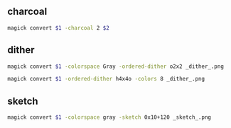 

## charcoal

```sh
magick convert $1 -charcoal 2 $2
```

## dither

```sh
magick convert $1 -colorspace Gray -ordered-dither o2x2 _dither_.png
```

```sh
magick convert $1 -ordered-dither h4x4o -colors 8 _dither_.png
```
## sketch

```sh
magick convert $1 -colorspace gray -sketch 0x10+120 _sketch_.png
```